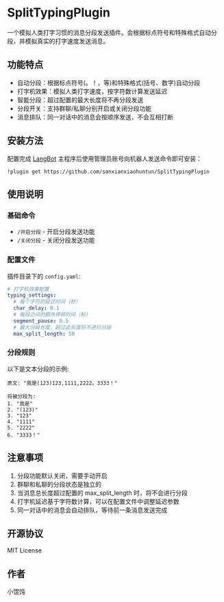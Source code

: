 # SplitTypingPlugin

一个模拟人类打字习惯的消息分段发送插件。会根据标点符号和特殊格式自动分段，并模拟真实的打字速度发送消息。

## 功能特点

- 自动分段：根据标点符号(。！，等)和特殊格式(括号、数字)自动分段
- 打字机效果：模拟人类打字速度，按字符数计算发送延迟
- 智能分段：超过配置的最大长度将不再分段发送
- 分段开关：支持群聊/私聊分别开启或关闭分段功能
- 消息排队：同一对话中的消息会按顺序发送，不会互相打断

## 安装方法

配置完成 [LangBot](https://github.com/RockChinQ/LangBot) 主程序后使用管理员账号向机器人发送命令即可安装：

```
!plugin get https://github.com/sanxianxiaohuntun/SplitTypingPlugin
```

## 使用说明

### 基础命令
- `/开启分段` - 开启分段发送功能
- `/关闭分段` - 关闭分段发送功能

### 配置文件

插件目录下的 `config.yaml`:

```yaml
# 打字机效果配置
typing_settings:
  # 每个字符的延迟时间（秒）
  char_delay: 0.1
  # 每段之间的额外停顿时间（秒）
  segment_pause: 0.5
  # 最大分段长度，超过此长度将不进行分段
  max_split_length: 50
```

### 分段规则

以下是文本分段的示例:
```
原文: "我是(123)123,1111,2222。3333！"

将被分段为:
1. "我是"
2. "(123)"
3. "123"
4. "1111"
5. "2222"
6. "3333！"
```

## 注意事项

1. 分段功能默认关闭，需要手动开启
2. 群聊和私聊的分段状态是独立的
3. 当消息总长度超过配置的 max_split_length 时，将不会进行分段
4. 打字机延迟基于字符数计算，可以在配置文件中调整延迟参数
5. 同一对话中的消息会自动排队，等待前一条消息发送完成

## 开源协议

MIT License

## 作者

小馄饨
